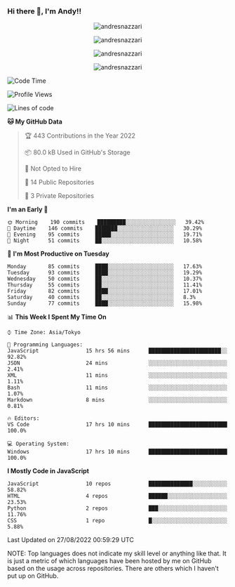 ### Hi there 👋, I'm Andy!!

<p align="center" >
  <img src="https://github-profile-trophy.vercel.app/?username=AndresNazzari&theme=dracula&column=-1" alt="andresnazzari"/>
</p>

<p align="center">
  <img  src="https://github-readme-stats.vercel.app/api?username=AndresNazzari&count_private=true&show_icons=true&theme=dracula" alt="andresnazzari"/>
</p>
<p align="center">
  <img  src="https://github-readme-stats.vercel.app/api/top-langs/?username=AndresNazzari&layout=compact" alt="andresnazzari"/>
</p>
<p align="center" >
  <img src="https://github-readme-stats.vercel.app/api/wakatime?username=AndresNazzari" alt="andresnazzari"/>
</p>

<!--START_SECTION:waka-->
![Code Time](http://img.shields.io/badge/Code%20Time-130%20hrs%209%20mins-blue)

![Profile Views](http://img.shields.io/badge/Profile%20Views-1-blue)

![Lines of code](https://img.shields.io/badge/From%20Hello%20World%20I%27ve%20Written-218%20Thousand%20lines%20of%20code-blue)

**🐱 My GitHub Data** 

> 🏆 443 Contributions in the Year 2022
 > 
> 📦 80.0 kB Used in GitHub's Storage 
 > 
> 🚫 Not Opted to Hire
 > 
> 📜 14 Public Repositories 
 > 
> 🔑 3 Private Repositories  
 > 
**I'm an Early 🐤** 

```text
🌞 Morning    190 commits    █████████░░░░░░░░░░░░░░░░   39.42% 
🌆 Daytime    146 commits    ███████░░░░░░░░░░░░░░░░░░   30.29% 
🌃 Evening    95 commits     █████░░░░░░░░░░░░░░░░░░░░   19.71% 
🌙 Night      51 commits     ██░░░░░░░░░░░░░░░░░░░░░░░   10.58%

```
📅 **I'm Most Productive on Tuesday** 

```text
Monday       85 commits     ████░░░░░░░░░░░░░░░░░░░░░   17.63% 
Tuesday      93 commits     ████░░░░░░░░░░░░░░░░░░░░░   19.29% 
Wednesday    50 commits     ██░░░░░░░░░░░░░░░░░░░░░░░   10.37% 
Thursday     55 commits     ██░░░░░░░░░░░░░░░░░░░░░░░   11.41% 
Friday       82 commits     ████░░░░░░░░░░░░░░░░░░░░░   17.01% 
Saturday     40 commits     ██░░░░░░░░░░░░░░░░░░░░░░░   8.3% 
Sunday       77 commits     ████░░░░░░░░░░░░░░░░░░░░░   15.98%

```


📊 **This Week I Spent My Time On** 

```text
⌚︎ Time Zone: Asia/Tokyo

💬 Programming Languages: 
JavaScript               15 hrs 56 mins      ███████████████████████░░   92.82% 
JSON                     24 mins             ░░░░░░░░░░░░░░░░░░░░░░░░░   2.41% 
XML                      11 mins             ░░░░░░░░░░░░░░░░░░░░░░░░░   1.11% 
Bash                     11 mins             ░░░░░░░░░░░░░░░░░░░░░░░░░   1.07% 
Markdown                 8 mins              ░░░░░░░░░░░░░░░░░░░░░░░░░   0.81%

🔥 Editors: 
VS Code                  17 hrs 10 mins      █████████████████████████   100.0%

💻 Operating System: 
Windows                  17 hrs 10 mins      █████████████████████████   100.0%

```

**I Mostly Code in JavaScript** 

```text
JavaScript               10 repos            ██████████████░░░░░░░░░░░   58.82% 
HTML                     4 repos             ██████░░░░░░░░░░░░░░░░░░░   23.53% 
Python                   2 repos             ███░░░░░░░░░░░░░░░░░░░░░░   11.76% 
CSS                      1 repo              █░░░░░░░░░░░░░░░░░░░░░░░░   5.88%

```



 Last Updated on 27/08/2022 00:59:29 UTC
<!--END_SECTION:waka-->

NOTE: Top languages does not indicate my skill level or anything like that. It is just a metric of which languages have been hosted by me on GitHub based on the usage across repositories. There are others which I haven't put up on GitHub.

<!-- Here are some ideas to get you started:

-   🔭 I’m currently working on ...
-   🌱 I’m currently learning ...
-   👯 I’m looking to collaborate on ...
-   🤔 I’m looking for help with ...
-   💬 Ask me about ...
-   📫 How to reach me: ...
-   😄 Pronouns: ...
-   ⚡ Fun fact: ... -->
